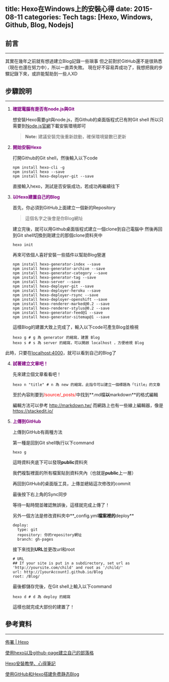 title: Hexo在Windows上的安裝心得
date: 2015-08-11
categories: Tech
tags: [Hexo, Windows, Github, Blog, Nodejs]
---

前言
--
 ---------- 
其實在幾年之前就有想過建立Blog記錄一些瑣事
但之前對於GitHub還不是很熟悉（現在也還在努力中），所以一直弄失敗。
現在好不容易弄成功了，我想把我的步驟記錄下來，或許能幫助到一些人XD

<!--more-->

步驟說明
----
 
---------- 

 1. <font color="purple">**確認電腦有是否有node.js與Git**</font>

	想安裝Hexo需要git與node.js，而Github的桌面版程式已有附Git shell
	所以只需要到[Node.js官網](https://nodejs.org/)下載安裝環境即可
	> **Note:** 建議安裝完後重新啟動，確保環境變數已更新

 2. <font color="purple">**開始安裝Hexo**</font>

	打開Github的Git shell，然後輸入以下code

	    npm install hexo-cli -g
	    npm install hexo --save
		npm install hexo-deployer-git --save

	直接輸入hexo，測試是否安裝成功，若成功再繼續往下

 3. <font color="purple">**以Hexo建置自己的Blog**</font>

	首先，你必須到GitHub上面建立一個新的Repository

	> 這個名字之後會是你Blog網址

	建立完後，就可以用Github桌面版程式建立一個clone到自己電腦中
	然後再回到Git shell切換到剛建立的那個clone資料夾中

	    hexo init

	再來可依個人喜好安裝一些插件以幫助Blog營運

	    npm install hexo-generator-index --save
	    npm install hexo-generator-archive --save
	    npm install hexo-generator-category --save
	    npm install hexo-generator-tag --save
	    npm install hexo-server --save
	    npm install hexo-deployer-git --save
	    npm install hexo-deployer-heroku --save
	    npm install hexo-deployer-rsync --save
	    npm install hexo-deployer-openshift --save
	    npm install hexo-renderer-marked@0.2 --save
	    npm install hexo-renderer-stylus@0.2 --save
	    npm install hexo-generator-feed@1 --save
	    npm install hexo-generator-sitemap@1 --save

	這樣Blog的建置大致上完成了，輸入以下code可產生Blog並檢視

	    hexo g # g 為 generator 的縮寫，建置 Blog
	    hexo s # s 為 server 的縮寫，可以開啟 localhost ，方便檢視 Blog
    
   此時，只要在[localhost:4000](http://127.0.0.1:4000)，就可以看到自己的Blog了

 4. <font color="purple">**試著建立文章吧！**</font>

	先來建立個文章看看吧！

	    hexo n "title" # n 為 new 的縮寫，此指令可以建立一個標題為「title」的文章

	至於內容則要到<font color="red">/source/_posts/</font>中找到**.md檔**以**markdown**的格式編輯

	編輯方法可以參考 http://markdown.tw/
	而網路上也有一些線上編輯器，像是 https://stackedit.io/

 5. <font color="purple">**上傳到GitHub**</font>

	上傳到GitHub有兩種方法
 
	第一種是回到Git shell執行以下command

	    hexo g

	這時資料夾底下可以發現**public**資料夾

	我們複製裡面的所有檔案貼到資料夾內（也就是**public**上一層）

	再回到GitHub的桌面版工具，上傳並總結這次修改的commit

	最後按下右上角的<i class="icon-refresh"></i>Sync同步

	等待一點時間並確認無誤後，這樣就完成上傳了！
	
    另外一個方法是修改資料夾中**_config.yml**檔案裡的**deploy**

	    deploy: 
	      type: git
	      repository: 你的repository網址
	      branch: gh-pages

    接下來找到**URL**並更改url和root

		# URL
		## If your site is put in a subdirectory, set url as 'http://yoursite.com/child' and root as '/child/'
		url: http://[yourAccount].github.io/Blog
		root: /Blog/
		
    最後都儲存完後，在Git shell上輸入以下command

		hexo d # d 為 deploy 的縮寫

    這樣也就完成大部份的建置了！


參考資料
----

----------

 
[佈署 | Hexo](https://hexo.io/zh-tw/docs/deployment.html)

[使用hexo以及github-page建立自己的部落格](http://eva0919.github.io/2013/04/21/%E4%BD%BF%E7%94%A8hexo%E4%BB%A5%E5%8F%8Agithub-page%E5%BB%BA%E7%AB%8B%E8%87%AA%E5%B7%B1%E7%9A%84%E9%83%A8%E8%90%BD%E6%A0%BC/)

[Hexo安裝教學、心得筆記](https://wwssllabcd.github.io/blog/2014/12/22/how-to-install-hexo-on-window/)

[使用GitHub和Hexo搭建免费静态Blog](http://wsgzao.github.io/post/hexo-guide/)